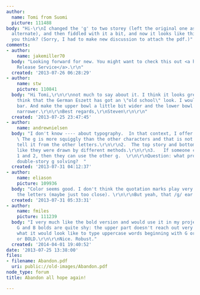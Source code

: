 ```yaml
---
author:
  name: Tomi from Suomi
  picture: 111488
body: "Hi-\r\nI changed the 'g' to two storey (left the original one as a contextual
  alternate), and then fiddled with it a bit, and now it looks like this. What do
  you think? (Sorry, I had to make new discussion to attach the pdf.)"
comments:
- author:
    name: jakemiller70
  body: "Looking forward for new. You might want to check this out <a href=\"http://www.wiredworx.net\">Press
    Release Service</a>.\r\n"
  created: '2013-07-26 06:28:29'
- author:
    name: stw
    picture: 110841
  body: "Hi Tomi,\r\n\r\nnot much to say about it. I think it looks great. I just
    think that the German Eszett has got an \"old school\" look. I would cut off the
    bar. And make the upper bowl a little bit wider and the lower bowl a little bit
    narrower.\r\n\r\nBest regards,\r\nSteven\r\n\r\n"
  created: '2013-07-25 23:47:45'
- author:
    name: andrewnielsen
  body: "I don't know ---- about typography.  In that context, I offer the following.\r\n\r\n1.
    \ The g is more squiggly than the other characters and that is not required to
    tell it from the other letters.\r\n\r\n2.  The top story and bottom story look
    like they were drawn by different methods.\r\n\r\n3.   If someone cares about
    1 and 2, then they can use the other g.  \r\n\r\nQuestion: what problem is the
    double-story g solving?  "
  created: '2013-07-31 04:12:37'
- author:
    name: eliason
    picture: 109936
  body: "Color seems good. I don't think the quotation marks play very nicely with
    the letters (maybe just too close). \r\n\r\nBut yeah, that /g/ ear..."
  created: '2013-07-31 05:33:31'
- author:
    name: fmiles
    picture: 111239
  body: "I very much like the bold version and would use it in my projects. The uppercase
    G and B bolds are quite shy: the upper part doesn't reach out very much. I wonder
    what it would look like to type uppercase words beginning with G or B, like GUNNING
    or BOLD.\r\n\r\nNice. Robust."
  created: '2014-04-01 19:40:52'
date: '2013-07-25 13:38:00'
files:
- filename: Abandon.pdf
  uri: public://old-images/Abandon.pdf
node_type: forum
title: Abandon all hope again!

---
```

